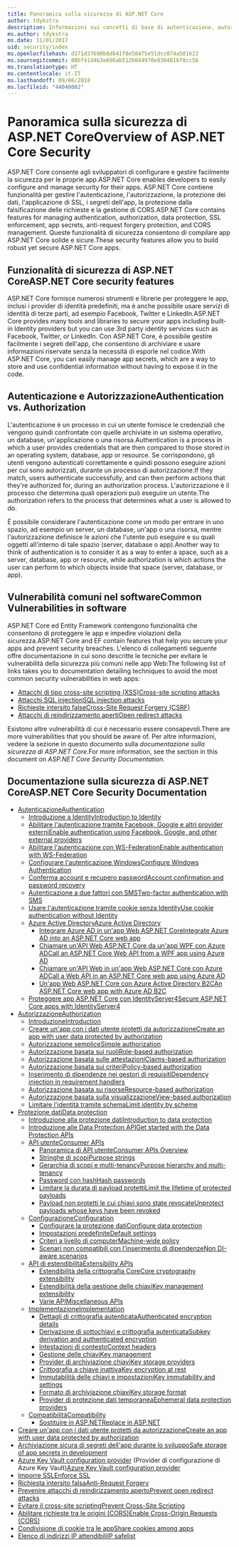 ```yaml
---
title: Panoramica sulla sicurezza di ASP.NET Core
author: tdykstra
description: Informazioni sui concetti di base di autenticazione, autorizzazione e sicurezza in ASP.NET Core.
ms.author: tdykstra
ms.date: 11/01/2017
uid: security/index
ms.openlocfilehash: d371d37690b6d641f8e584f5e51dcc074a581622
ms.sourcegitcommit: 08bf41d4b3e696ab512b044970e8304816f8cc56
ms.translationtype: HT
ms.contentlocale: it-IT
ms.lasthandoff: 09/06/2018
ms.locfileid: "44040082"
---
```

# <a name="overview-of-aspnet-core-security"></a><span data-ttu-id="ab9ee-103">Panoramica sulla sicurezza di ASP.NET Core</span><span class="sxs-lookup"><span data-stu-id="ab9ee-103">Overview of ASP.NET Core Security</span></span>

<span data-ttu-id="ab9ee-104">ASP.NET Core consente agli sviluppatori di configurare e gestire facilmente la sicurezza per le proprie app.</span><span class="sxs-lookup"><span data-stu-id="ab9ee-104">ASP.NET Core enables developers to easily configure and manage security for their apps.</span></span> <span data-ttu-id="ab9ee-105">ASP.NET Core contiene funzionalità per gestire l'autenticazione, l'autorizzazione, la protezione dei dati, l'applicazione di SSL, i segreti dell'app, la protezione dalla falsificazione delle richieste e la gestione di CORS.</span><span class="sxs-lookup"><span data-stu-id="ab9ee-105">ASP.NET Core contains features for managing authentication, authorization, data protection, SSL enforcement, app secrets, anti-request forgery protection, and CORS management.</span></span> <span data-ttu-id="ab9ee-106">Queste funzionalità di sicurezza consentono di compilare app ASP.NET Core solide e sicure.</span><span class="sxs-lookup"><span data-stu-id="ab9ee-106">These security features allow you to build robust yet secure ASP.NET Core apps.</span></span>

## <a name="aspnet-core-security-features"></a><span data-ttu-id="ab9ee-107">Funzionalità di sicurezza di ASP.NET Core</span><span class="sxs-lookup"><span data-stu-id="ab9ee-107">ASP.NET Core security features</span></span>

<span data-ttu-id="ab9ee-108">ASP.NET Core fornisce numerosi strumenti e librerie per proteggere le app, inclusi i provider di identità predefiniti, ma è anche possibile usare servizi di identità di terze parti, ad esempio Facebook, Twitter e LinkedIn.</span><span class="sxs-lookup"><span data-stu-id="ab9ee-108">ASP.NET Core provides many tools and libraries to secure your apps including built-in Identity providers but you can use 3rd party identity services such as Facebook, Twitter, or LinkedIn.</span></span> <span data-ttu-id="ab9ee-109">Con ASP.NET Core, è possibile gestire facilmente i segreti dell'app, che consentono di archiviare e usare informazioni riservate senza la necessità di esporle nel codice.</span><span class="sxs-lookup"><span data-stu-id="ab9ee-109">With ASP.NET Core, you can easily manage app secrets, which are a way to store and use confidential information without having to expose it in the code.</span></span>

## <a name="authentication-vs-authorization"></a><span data-ttu-id="ab9ee-110">Autenticazione e Autorizzazione</span><span class="sxs-lookup"><span data-stu-id="ab9ee-110">Authentication vs. Authorization</span></span>

<span data-ttu-id="ab9ee-111">L'autenticazione è un processo in cui un utente fornisce le credenziali che vengono quindi confrontate con quelle archiviate in un sistema operativo, un database, un'applicazione o una risorsa.</span><span class="sxs-lookup"><span data-stu-id="ab9ee-111">Authentication is a process in which a user provides credentials that are then compared to those stored in an operating system, database, app or resource.</span></span> <span data-ttu-id="ab9ee-112">Se corrispondono, gli utenti vengono autenticati correttamente e quindi possono eseguire azioni per cui sono autorizzati, durante un processo di autorizzazione.</span><span class="sxs-lookup"><span data-stu-id="ab9ee-112">If they match, users authenticate successfully, and can then perform actions that they're authorized for, during an authorization process.</span></span> <span data-ttu-id="ab9ee-113">L'autorizzazione è il processo che determina quali operazioni può eseguire un utente.</span><span class="sxs-lookup"><span data-stu-id="ab9ee-113">The authorization refers to the process that determines what a user is allowed to do.</span></span>

<span data-ttu-id="ab9ee-114">È possibile considerare l'autenticazione come un modo per entrare in uno spazio, ad esempio un server, un database, un'app o una risorsa, mentre l'autorizzazione definisce le azioni che l'utente può eseguire e su quali oggetti all'interno di tale spazio (server, database o app).</span><span class="sxs-lookup"><span data-stu-id="ab9ee-114">Another way to think of authentication is to consider it as a way to enter a space, such as a server, database, app or resource, while authorization is which actions the user can perform to which objects inside that space (server, database, or app).</span></span>

## <a name="common-vulnerabilities-in-software"></a><span data-ttu-id="ab9ee-115">Vulnerabilità comuni nel software</span><span class="sxs-lookup"><span data-stu-id="ab9ee-115">Common Vulnerabilities in software</span></span>

<span data-ttu-id="ab9ee-116">ASP.NET Core ed Entity Framework contengono funzionalità che consentono di proteggere le app e impedire violazioni della sicurezza.</span><span class="sxs-lookup"><span data-stu-id="ab9ee-116">ASP.NET Core and EF contain features that help you secure your apps and prevent security breaches.</span></span> <span data-ttu-id="ab9ee-117">L'elenco di collegamenti seguente offre documentazione in cui sono descritte le tecniche per evitare le vulnerabilità della sicurezza più comuni nelle app Web:</span><span class="sxs-lookup"><span data-stu-id="ab9ee-117">The following list of links takes you to documentation detailing techniques to avoid the most common security vulnerabilities in web apps:</span></span>

* [<span data-ttu-id="ab9ee-118">Attacchi di tipo cross-site scripting (XSS)</span><span class="sxs-lookup"><span data-stu-id="ab9ee-118">Cross-site scripting attacks</span></span>](xref:security/cross-site-scripting)
* [<span data-ttu-id="ab9ee-119">Attacchi SQL injection</span><span class="sxs-lookup"><span data-stu-id="ab9ee-119">SQL injection attacks</span></span>](https://docs.microsoft.com/ef/core/querying/raw-sql)
* [<span data-ttu-id="ab9ee-120">Richieste intersito false</span><span class="sxs-lookup"><span data-stu-id="ab9ee-120">Cross-Site Request Forgery (CSRF)</span></span>](xref:security/anti-request-forgery)
* [<span data-ttu-id="ab9ee-121">Attacchi di reindirizzamento aperti</span><span class="sxs-lookup"><span data-stu-id="ab9ee-121">Open redirect attacks</span></span>](xref:security/preventing-open-redirects)

<span data-ttu-id="ab9ee-122">Esistono altre vulnerabilità di cui è necessario essere consapevoli.</span><span class="sxs-lookup"><span data-stu-id="ab9ee-122">There are more vulnerabilities that you should be aware of.</span></span> <span data-ttu-id="ab9ee-123">Per altre informazioni, vedere la sezione in questo documento sulla *documentazione sulla sicurezza di ASP.NET Core*.</span><span class="sxs-lookup"><span data-stu-id="ab9ee-123">For more information, see the section in this document on *ASP.NET Core Security Documentation*.</span></span>

## <a name="aspnet-core-security-documentation"></a><span data-ttu-id="ab9ee-124">Documentazione sulla sicurezza di ASP.NET Core</span><span class="sxs-lookup"><span data-stu-id="ab9ee-124">ASP.NET Core Security Documentation</span></span>

*   [<span data-ttu-id="ab9ee-125">Autenticazione</span><span class="sxs-lookup"><span data-stu-id="ab9ee-125">Authentication</span></span>](xref:security/authentication/index)
    *   [<span data-ttu-id="ab9ee-126">Introduzione a Identity</span><span class="sxs-lookup"><span data-stu-id="ab9ee-126">Introduction to Identity</span></span>](xref:security/authentication/identity)
    *   [<span data-ttu-id="ab9ee-127">Abilitare l'autenticazione tramite Facebook, Google e altri provider esterni</span><span class="sxs-lookup"><span data-stu-id="ab9ee-127">Enable authentication using Facebook, Google, and other external providers</span></span>](xref:security/authentication/social/index)
    *   [<span data-ttu-id="ab9ee-128">Abilitare l'autenticazione con WS-Federation</span><span class="sxs-lookup"><span data-stu-id="ab9ee-128">Enable authentication with WS-Federation</span></span>](xref:security/authentication/ws-federation)
    * [<span data-ttu-id="ab9ee-129">Configurare l'autenticazione Windows</span><span class="sxs-lookup"><span data-stu-id="ab9ee-129">Configure Windows Authentication</span></span>](xref:security/authentication/windowsauth)
    *   [<span data-ttu-id="ab9ee-130">Conferma account e recupero password</span><span class="sxs-lookup"><span data-stu-id="ab9ee-130">Account confirmation and password recovery</span></span>](xref:security/authentication/accconfirm)
    *   [<span data-ttu-id="ab9ee-131">Autenticazione a due fattori con SMS</span><span class="sxs-lookup"><span data-stu-id="ab9ee-131">Two-factor authentication with SMS</span></span>](xref:security/authentication/2fa)
    *   [<span data-ttu-id="ab9ee-132">Usare l'autenticazione tramite cookie senza Identity</span><span class="sxs-lookup"><span data-stu-id="ab9ee-132">Use cookie authentication without Identity</span></span>](xref:security/authentication/cookie)
    *   [<span data-ttu-id="ab9ee-133">Azure Active Directory</span><span class="sxs-lookup"><span data-stu-id="ab9ee-133">Azure Active Directory</span></span>](xref:security/authentication/azure-active-directory/index)
        *   [<span data-ttu-id="ab9ee-134">Integrare Azure AD in un'app Web ASP.NET Core</span><span class="sxs-lookup"><span data-stu-id="ab9ee-134">Integrate Azure AD into an ASP.NET Core web app</span></span>](https://azure.microsoft.com/documentation/samples/active-directory-dotnet-webapp-openidconnect-aspnetcore/)
        *   [<span data-ttu-id="ab9ee-135">Chiamare un'API Web ASP.NET Core da un'app WPF con Azure AD</span><span class="sxs-lookup"><span data-stu-id="ab9ee-135">Call an ASP.NET Core Web API from a WPF app using Azure AD</span></span>](https://azure.microsoft.com/documentation/samples/active-directory-dotnet-native-aspnetcore/)
        *   [<span data-ttu-id="ab9ee-136">Chiamare un'API Web in un'app Web ASP.NET Core con Azure AD</span><span class="sxs-lookup"><span data-stu-id="ab9ee-136">Call a Web API in an ASP.NET Core web app using Azure AD</span></span>](https://azure.microsoft.com/documentation/samples/active-directory-dotnet-webapp-webapi-openidconnect-aspnetcore/)
        *   [<span data-ttu-id="ab9ee-137">Un'app Web ASP.NET Core con Azure Active Directory B2C</span><span class="sxs-lookup"><span data-stu-id="ab9ee-137">An ASP.NET Core web app with Azure AD B2C</span></span>](https://azure.microsoft.com/resources/samples/active-directory-b2c-dotnetcore-webapp/)
    *   [<span data-ttu-id="ab9ee-138">Proteggere app ASP.NET Core con IdentityServer4</span><span class="sxs-lookup"><span data-stu-id="ab9ee-138">Secure ASP.NET Core apps with IdentityServer4</span></span>](https://identityserver4.readthedocs.io)
*   [<span data-ttu-id="ab9ee-139">Autorizzazione</span><span class="sxs-lookup"><span data-stu-id="ab9ee-139">Authorization</span></span>](xref:security/authorization/index)
    *   [<span data-ttu-id="ab9ee-140">Introduzione</span><span class="sxs-lookup"><span data-stu-id="ab9ee-140">Introduction</span></span>](xref:security/authorization/introduction)
    *   [<span data-ttu-id="ab9ee-141">Creare un'app con i dati utente protetti da autorizzazione</span><span class="sxs-lookup"><span data-stu-id="ab9ee-141">Create an app with user data protected by authorization</span></span>](xref:security/authorization/secure-data)
    *   [<span data-ttu-id="ab9ee-142">Autorizzazione semplice</span><span class="sxs-lookup"><span data-stu-id="ab9ee-142">Simple authorization</span></span>](xref:security/authorization/simple)
    *   [<span data-ttu-id="ab9ee-143">Autorizzazione basata sui ruoli</span><span class="sxs-lookup"><span data-stu-id="ab9ee-143">Role-based authorization</span></span>](xref:security/authorization/roles)
    *   [<span data-ttu-id="ab9ee-144">Autorizzazione basata sulle attestazioni</span><span class="sxs-lookup"><span data-stu-id="ab9ee-144">Claims-based authorization</span></span>](xref:security/authorization/claims)
    *   [<span data-ttu-id="ab9ee-145">Autorizzazione basata sui criteri</span><span class="sxs-lookup"><span data-stu-id="ab9ee-145">Policy-based authorization</span></span>](xref:security/authorization/policies)
    *   [<span data-ttu-id="ab9ee-146">Inserimento di dipendenze nei gestori di requisiti</span><span class="sxs-lookup"><span data-stu-id="ab9ee-146">Dependency injection in requirement handlers</span></span>](xref:security/authorization/dependencyinjection)
    *   [<span data-ttu-id="ab9ee-147">Autorizzazione basata su risorse</span><span class="sxs-lookup"><span data-stu-id="ab9ee-147">Resource-based authorization</span></span>](xref:security/authorization/resourcebased)
    *   [<span data-ttu-id="ab9ee-148">Autorizzazione basata sulla visualizzazione</span><span class="sxs-lookup"><span data-stu-id="ab9ee-148">View-based authorization</span></span>](xref:security/authorization/views)
    *   [<span data-ttu-id="ab9ee-149">Limitare l'identità tramite schema</span><span class="sxs-lookup"><span data-stu-id="ab9ee-149">Limit identity by scheme</span></span>](xref:security/authorization/limitingidentitybyscheme)
*   [<span data-ttu-id="ab9ee-150">Protezione dati</span><span class="sxs-lookup"><span data-stu-id="ab9ee-150">Data protection</span></span>](xref:security/data-protection/index)
    *   [<span data-ttu-id="ab9ee-151">Introduzione alla protezione dati</span><span class="sxs-lookup"><span data-stu-id="ab9ee-151">Introduction to data protection</span></span>](xref:security/data-protection/introduction)
    *   [<span data-ttu-id="ab9ee-152">Introduzione alle Data Protection API</span><span class="sxs-lookup"><span data-stu-id="ab9ee-152">Get started with the Data Protection APIs</span></span>](xref:security/data-protection/using-data-protection)
    *   [<span data-ttu-id="ab9ee-153">API utente</span><span class="sxs-lookup"><span data-stu-id="ab9ee-153">Consumer APIs</span></span>](xref:security/data-protection/consumer-apis/index)
        *   [<span data-ttu-id="ab9ee-154">Panoramica di API utente</span><span class="sxs-lookup"><span data-stu-id="ab9ee-154">Consumer APIs Overview</span></span>](xref:security/data-protection/consumer-apis/overview)
        *   [<span data-ttu-id="ab9ee-155">Stringhe di scopi</span><span class="sxs-lookup"><span data-stu-id="ab9ee-155">Purpose strings</span></span>](xref:security/data-protection/consumer-apis/purpose-strings)
        *   [<span data-ttu-id="ab9ee-156">Gerarchia di scopi e multi-tenancy</span><span class="sxs-lookup"><span data-stu-id="ab9ee-156">Purpose hierarchy and multi-tenancy</span></span>](xref:security/data-protection/consumer-apis/purpose-strings-multitenancy)
        *   [<span data-ttu-id="ab9ee-157">Password con hash</span><span class="sxs-lookup"><span data-stu-id="ab9ee-157">Hash passwords</span></span>](xref:security/data-protection/consumer-apis/password-hashing)
        *   [<span data-ttu-id="ab9ee-158">Limitare la durata di payload protetti</span><span class="sxs-lookup"><span data-stu-id="ab9ee-158">Limit the lifetime of protected payloads</span></span>](xref:security/data-protection/consumer-apis/limited-lifetime-payloads)
        *   [<span data-ttu-id="ab9ee-159">Payload non protetti le cui chiavi sono state revocate</span><span class="sxs-lookup"><span data-stu-id="ab9ee-159">Unprotect payloads whose keys have been revoked</span></span>](xref:security/data-protection/consumer-apis/dangerous-unprotect)
    *   [<span data-ttu-id="ab9ee-160">Configurazione</span><span class="sxs-lookup"><span data-stu-id="ab9ee-160">Configuration</span></span>](xref:security/data-protection/configuration/index)
        *   [<span data-ttu-id="ab9ee-161">Configurare la protezione dati</span><span class="sxs-lookup"><span data-stu-id="ab9ee-161">Configure data protection</span></span>](xref:security/data-protection/configuration/overview)
        *   [<span data-ttu-id="ab9ee-162">Impostazioni predefinite</span><span class="sxs-lookup"><span data-stu-id="ab9ee-162">Default settings</span></span>](xref:security/data-protection/configuration/default-settings)
        *   [<span data-ttu-id="ab9ee-163">Criteri a livello di computer</span><span class="sxs-lookup"><span data-stu-id="ab9ee-163">Machine-wide policy</span></span>](xref:security/data-protection/configuration/machine-wide-policy)
        *   [<span data-ttu-id="ab9ee-164">Scenari non compatibili con l'inserimento di dipendenze</span><span class="sxs-lookup"><span data-stu-id="ab9ee-164">Non DI-aware scenarios</span></span>](xref:security/data-protection/configuration/non-di-scenarios)
    *   [<span data-ttu-id="ab9ee-165">API di estendibilità</span><span class="sxs-lookup"><span data-stu-id="ab9ee-165">Extensibility APIs</span></span>](xref:security/data-protection/extensibility/index)
        *   [<span data-ttu-id="ab9ee-166">Estendibilità della crittografia Core</span><span class="sxs-lookup"><span data-stu-id="ab9ee-166">Core cryptography extensibility</span></span>](xref:security/data-protection/extensibility/core-crypto)
        *   [<span data-ttu-id="ab9ee-167">Estendibilità della gestione delle chiavi</span><span class="sxs-lookup"><span data-stu-id="ab9ee-167">Key management extensibility</span></span>](xref:security/data-protection/extensibility/key-management)
        *   [<span data-ttu-id="ab9ee-168">Varie API</span><span class="sxs-lookup"><span data-stu-id="ab9ee-168">Miscellaneous APIs</span></span>](xref:security/data-protection/extensibility/misc-apis)
    *   [<span data-ttu-id="ab9ee-169">Implementazione</span><span class="sxs-lookup"><span data-stu-id="ab9ee-169">Implementation</span></span>](xref:security/data-protection/implementation/index)
        *   [<span data-ttu-id="ab9ee-170">Dettagli di crittografia autenticata</span><span class="sxs-lookup"><span data-stu-id="ab9ee-170">Authenticated encryption details</span></span>](xref:security/data-protection/implementation/authenticated-encryption-details)
        *   [<span data-ttu-id="ab9ee-171">Derivazione di sottochiavi e crittografia autenticata</span><span class="sxs-lookup"><span data-stu-id="ab9ee-171">Subkey derivation and authenticated encryption</span></span>](xref:security/data-protection/implementation/subkeyderivation)
        *   [<span data-ttu-id="ab9ee-172">Intestazioni di contesto</span><span class="sxs-lookup"><span data-stu-id="ab9ee-172">Context headers</span></span>](xref:security/data-protection/implementation/context-headers)
        *   [<span data-ttu-id="ab9ee-173">Gestione delle chiavi</span><span class="sxs-lookup"><span data-stu-id="ab9ee-173">Key management</span></span>](xref:security/data-protection/implementation/key-management)
        *   [<span data-ttu-id="ab9ee-174">Provider di archiviazione chiavi</span><span class="sxs-lookup"><span data-stu-id="ab9ee-174">Key storage providers</span></span>](xref:security/data-protection/implementation/key-storage-providers)
        *   [<span data-ttu-id="ab9ee-175">Crittografia a chiave inattiva</span><span class="sxs-lookup"><span data-stu-id="ab9ee-175">Key encryption at rest</span></span>](xref:security/data-protection/implementation/key-encryption-at-rest)
        *   [<span data-ttu-id="ab9ee-176">Immutabilità delle chiavi e impostazioni</span><span class="sxs-lookup"><span data-stu-id="ab9ee-176">Key immutability and settings</span></span>](xref:security/data-protection/implementation/key-immutability)
        *   [<span data-ttu-id="ab9ee-177">Formato di archiviazione chiavi</span><span class="sxs-lookup"><span data-stu-id="ab9ee-177">Key storage format</span></span>](xref:security/data-protection/implementation/key-storage-format)
        *   [<span data-ttu-id="ab9ee-178">Provider di protezione dati temporanea</span><span class="sxs-lookup"><span data-stu-id="ab9ee-178">Ephemeral data protection providers</span></span>](xref:security/data-protection/implementation/key-storage-ephemeral)
    *   [<span data-ttu-id="ab9ee-179">Compatibilità</span><span class="sxs-lookup"><span data-stu-id="ab9ee-179">Compatibility</span></span>](xref:security/data-protection/compatibility/index)
        *   [<span data-ttu-id="ab9ee-180">Sostituire <machineKey> in ASP.NET</span><span class="sxs-lookup"><span data-stu-id="ab9ee-180">Replace <machineKey> in ASP.NET</span></span>](xref:security/data-protection/compatibility/replacing-machinekey)
*   [<span data-ttu-id="ab9ee-181">Creare un'app con i dati utente protetti da autorizzazione</span><span class="sxs-lookup"><span data-stu-id="ab9ee-181">Create an app with user data protected by authorization</span></span>](xref:security/authorization/secure-data)
*   [<span data-ttu-id="ab9ee-182">Archiviazione sicura di segreti dell'app durante lo sviluppo</span><span class="sxs-lookup"><span data-stu-id="ab9ee-182">Safe storage of app secrets in development</span></span>](xref:security/app-secrets)
*   <span data-ttu-id="ab9ee-183">[Azure Key Vault configuration provider](xref:security/key-vault-configuration) (Provider di configurazione di Azure Key Vault)</span><span class="sxs-lookup"><span data-stu-id="ab9ee-183">[Azure Key Vault configuration provider](xref:security/key-vault-configuration)</span></span>
*   [<span data-ttu-id="ab9ee-184">Imporre SSL</span><span class="sxs-lookup"><span data-stu-id="ab9ee-184">Enforce SSL</span></span>](xref:security/enforcing-ssl)
*   [<span data-ttu-id="ab9ee-185">Richiesta intersito falsa</span><span class="sxs-lookup"><span data-stu-id="ab9ee-185">Anti-Request Forgery</span></span>](xref:security/anti-request-forgery)
*   [<span data-ttu-id="ab9ee-186">Prevenire attacchi di reindirizzamento aperto</span><span class="sxs-lookup"><span data-stu-id="ab9ee-186">Prevent open redirect attacks</span></span>](xref:security/preventing-open-redirects)
*   [<span data-ttu-id="ab9ee-187">Evitare il cross-site scripting</span><span class="sxs-lookup"><span data-stu-id="ab9ee-187">Prevent Cross-Site Scripting</span></span>](xref:security/cross-site-scripting)
*   [<span data-ttu-id="ab9ee-188">Abilitare richieste tra le origini (CORS)</span><span class="sxs-lookup"><span data-stu-id="ab9ee-188">Enable Cross-Origin Requests (CORS)</span></span>](xref:security/cors)
*   [<span data-ttu-id="ab9ee-189">Condivisione di cookie tra le app</span><span class="sxs-lookup"><span data-stu-id="ab9ee-189">Share cookies among apps</span></span>](xref:security/cookie-sharing)
*   [<span data-ttu-id="ab9ee-190">Elenco di indirizzi IP attendibili</span><span class="sxs-lookup"><span data-stu-id="ab9ee-190">IP safelist</span></span>](xref:security/ip-safelist)
